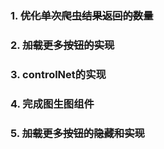 ### 1. ~~优化单次爬虫结果返回的数量~~

### 2. ~~加载更多按钮的实现~~

### 3. controlNet的实现

### 4. 完成图生图组件

### 5. ~~加载更多按钮的隐藏和实现~~